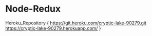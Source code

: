 # Node-Redux
 
Heroku_Repository {
    https://git.heroku.com/cryptic-lake-90279.git
    https://cryptic-lake-90279.herokuapp.com/
}
